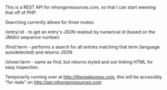 This is a REST API for nihongoresources.com, so that I can
start weening that off of PHP.

Searching currently allows for three routes:

  /entry/:id	- to get an entry's JSON readout by numerical
                id (based on the JMdict sequence number)

  /find/:term - performs a search for all entries matching that
                term (language autodetected) and returns JSON

  /show/:term - same as find, but returns styled and out-linking
                HTML for easy inspection.

Temporarily running over at http://therealpomax.com, this will
be accessibly "for reals" on http://api.nihongoresources.com
